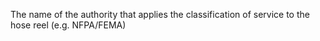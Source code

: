﻿The name of the authority that applies the classification of service to the hose reel (e.g. NFPA/FEMA)